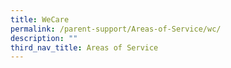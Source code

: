 ```yaml
---
title: WeCare
permalink: /parent-support/Areas-of-Service/wc/
description: ""
third_nav_title: Areas of Service
---
```

